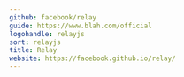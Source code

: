 ```yaml
---
github: facebook/relay
guide: https://www.blah.com/official
logohandle: relayjs
sort: relayjs
title: Relay
website: https://facebook.github.io/relay/
---
```

